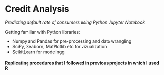 # Credit Analysis

_Predicting default rate of consumers using Python Jupyter Notebook_

Getting familiar with Python libraries:
 - Numpy and Pandas for pre-processing and data wrangling
 - SciPy, Seaborn, MatPlotlib etc for vizualization
 - ScikitLearn for modelingg
 
 
 #### Replicating procedures that I followed in previous projects in which I used R
